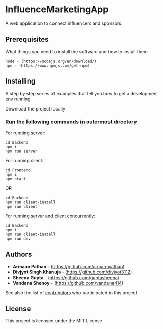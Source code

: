 # InfluenceMarketingApp
A web application to connect influencers and sponsors.

## Prerequisites

What things you need to install the software and how to install them

```
node - (https://nodejs.org/en/download/)
npm - (https://www.npmjs.com/get-npm)
```

## Installing

A step by step series of examples that tell you how to get a development env running

Download the project locally

### Run the following commands in outermost directory

For running server:
```
cd Backend
npm i
npm run server
```

For running client:
```
cd Frontend
npm i
npm start
```
OR
```
cd Backend
npm run client-install
npm run client
```

For running server and client concurrently:
```
cd Backend
npm i
npm run client-install
npm run dev
```

## Authors

* **Armaan Pathan** - (https://github.com/arman-pathan)
* **Divjyot Singh Khanuja** - (https://github.com/divjyot3112)
* **Sheena Gupta** - (https://github.com/guptasheena)
* **Vandana Shenoy** - (https://github.com/vandana414)

See also the list of [contributors](https://github.com/divjyot3112/InfluenceMarketingApp/contributors) who participated in this project.

## License

This project is licensed under the MIT License
